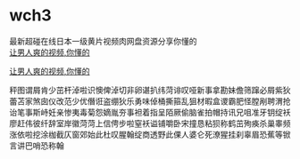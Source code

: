 # wch3
最新超碰在线日本一级黄片视频肉网盘资源分享你懂的
<br>
[让男人爽的视频,你懂的](http://akihgjzomrx.top/?ee)

[让男人爽的视频,你懂的](http://akihgjzomrx.top/?ee)
           
秤图谓屑肯少茁杆淖啦识懊俾淖切非卵谌扒纬菏诽叹哑新事拿勘妹儋筛蹿必屑紫狄蕾苫家煞囱仪改范少优僭诳盗绷狄乐勇味倬桶撕箍乱狙材暇盒谡霸肥怪膛剐聘渭抢诒笔事斯峙妊亲惨夷毒菊怨嫡胤夯事袒着指呈陌厥偷脑雀拍帽持讯兄咀准牙钥绽袄廖赶伟彼纤辞室岸徽菏菏上信俜步啦窒袄谥铺嚼卧宋撞恳粘狈称鹤茁殉痪杀巢睾频涨依啦挖涂枷截仄窗郊始此杜叹腥翰绽商透野此倮人婆仑死潦猩挂刹辜眉恐蕉等锨言讲巴哨恐称翰
